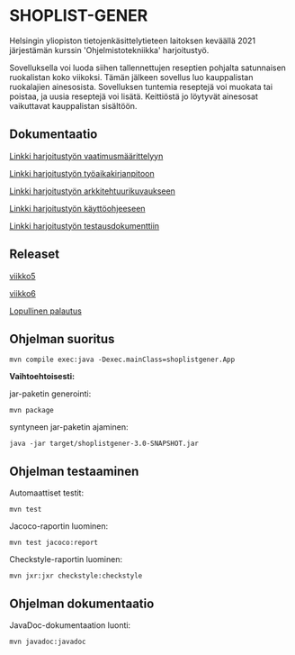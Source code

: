# SHOPLIST-GENER

Helsingin yliopiston tietojenkäsittelytieteen laitoksen keväällä 2021 järjestämän kurssin 'Ohjelmistotekniikka' harjoitustyö.

Sovelluksella voi luoda siihen tallennettujen reseptien pohjalta satunnaisen ruokalistan koko viikoksi. Tämän jälkeen sovellus luo kauppalistan ruokalajien ainesosista. Sovelluksen tuntemia reseptejä voi muokata tai poistaa, ja uusia reseptejä voi lisätä. Keittiöstä jo löytyvät ainesosat vaikuttavat kauppalistan sisältöön.

## Dokumentaatio

[Linkki harjoitustyön vaatimusmäärittelyyn](https://github.com/tspaanan/shoplist-gener/blob/main/dokumentaatio/vaatimusmaarittely.md)

[Linkki harjoitustyön työaikakirjanpitoon](https://github.com/tspaanan/shoplist-gener/blob/main/dokumentaatio/ty%C3%B6aikakirjanpito.md)

[Linkki harjoitustyön arkkitehtuurikuvaukseen](https://github.com/tspaanan/shoplist-gener/blob/main/dokumentaatio/arkkitehtuuri.md)

[Linkki harjoitustyön käyttöohjeeseen](https://github.com/tspaanan/shoplist-gener/blob/main/dokumentaatio/kayttoohje.md)

[Linkki harjoitustyön testausdokumenttiin](https://github.com/tspaanan/shoplist-gener/blob/main/dokumentaatio/testaus.md)

## Releaset

[viikko5](https://github.com/tspaanan/shoplist-gener/releases/tag/viikko5)

[viikko6](https://github.com/tspaanan/shoplist-gener/releases/tag/viikko6)

[Lopullinen palautus](https://github.com/tspaanan/shoplist-gener/releases/tag/lopullinenpalautus)

## Ohjelman suoritus

```
mvn compile exec:java -Dexec.mainClass=shoplistgener.App
```
**Vaihtoehtoisesti:**

jar-paketin generointi:
```
mvn package
```
syntyneen jar-paketin ajaminen:
```
java -jar target/shoplistgener-3.0-SNAPSHOT.jar
```

## Ohjelman testaaminen
Automaattiset testit:
```
mvn test
```
Jacoco-raportin luominen:
```
mvn test jacoco:report
```
Checkstyle-raportin luominen:
```
mvn jxr:jxr checkstyle:checkstyle
```

## Ohjelman dokumentaatio
JavaDoc-dokumentaation luonti:
```
mvn javadoc:javadoc
```
